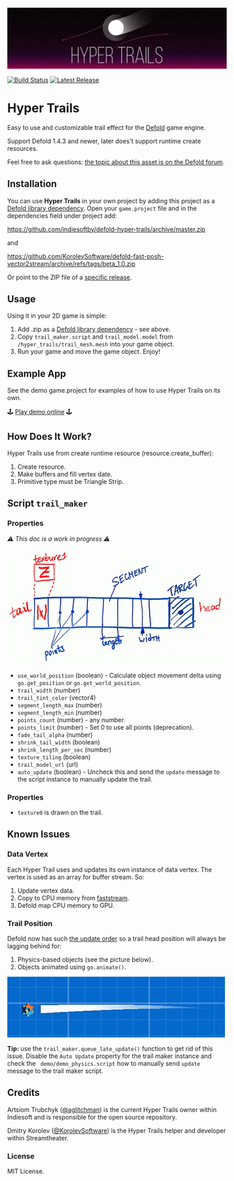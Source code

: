 ![Hyper Trails Logo](docs/logo.png)

[![Build Status](https://travis-ci.com/indiesoftby/defold-hyper-trails.svg?branch=master)](https://travis-ci.com/indiesoftby/defold-hyper-trails) [![Latest Release](https://img.shields.io/github/release/indiesoftby/defold-hyper-trails.svg)](https://github.com/indiesoftby/defold-hyper-trails/releases)

# Hyper Trails

Easy to use and customizable trail effect for the [Defold](https://www.defold.com) game engine.

Support Defold 1.4.3 and newer, later does't support runtime create resources.

Feel free to ask questions: [the topic about this asset is on the Defold forum](https://forum.defold.com/t/hyper-trails-customizable-trail-effect/48986).

## Installation

You can use **Hyper Trails** in your own project by adding this project as a [Defold library dependency](http://www.defold.com/manuals/libraries/). Open your `game.project` file and in the dependencies field under project add:

https://github.com/indiesoftby/defold-hyper-trails/archive/master.zip

and

https://github.com/KorolevSoftware/defold-fast-posh-vector2stream/archive/refs/tags/beta_1.0.zip

Or point to the ZIP file of a [specific release](https://github.com/indiesoftby/defold-hyper-trails/releases).

## Usage

Using it in your 2D game is simple:

1. Add .zip as a [Defold library dependency](http://www.defold.com/manuals/libraries/) - see above.
2. Copy `trail_maker.script` and `trail_model.model` from `/hyper_trails/trail_mesh.mesh` into your game object.
3. Run your game and move the game object. Enjoy!

## Example App

See the demo game.project for examples of how to use Hyper Trails on its own.

🕹️ [Play demo online](https://indiesoftby.github.io/defold-hyper-trails/) 🕹️

## How Does It Work?

Hyper Trails use from create runtime resource (resource.create_buffer):
1. Create resource.
2. Make buffers and fill vertex date.
3. Primitive type must be Triangle Strip.

## Script `trail_maker`

### Properties

*⚠️ This doc is a work in progress ⚠️*

![Terminology](docs/trail.png)

* `use_world_position` (boolean) - Calculate object movement delta using `go.get_position` or `go.get_world_position`.
* `trail_width` (number)
* `trail_tint_color` (vector4)
* `segment_length_max` (number)
* `segment_length_min` (number)
* `points_count` (number) - any number.
* `points_limit` (number) - Set 0 to use all points (deprecation).
* `fade_tail_alpha` (number)
* `shrink_tail_width` (boolean)
* `shrink_length_per_sec` (number)
* `texture_tiling` (boolean)
* `trail_model_url` (url)
* `auto_update` (boolean) - Uncheck this and send the `update` message to the script instance to manually update the trail.

### Properties

* `texture0` is drawn on the trail.

## Known Issues

### Data Vertex

Each Hyper Trail uses and updates its own instance of data vertex. The vertex is used as an array for buffer stream. So:

1. Update vertex data.
2. Copy to CPU memory from [faststream](https://github.com/KorolevSoftware/defold-faststream).
3. Defold map CPU memory to GPU.

### Trail Position

Defold now has such [the update order](https://forum.defold.com/t/go-set-position-lag/47458/10?u=aglitchman) so a trail head position will always be lagging behind for:

1. Physics-based objects (see the picture below).
2. Objects animated using `go.animate()`. 

![Physics Update Order Problem](docs/update_order_physics.png)

**Tip:** use the `trail_maker.queue_late_update()` function to get rid of this issue. Disable the `Auto Update` property for the trail maker instance and check the ` demo/demo_physics.script` how to manually send `update` message to the trail maker script.

## Credits

Artsiom Trubchyk ([@aglitchman](https://github.com/aglitchman)) is the current Hyper Trails owner within Indiesoft and is responsible for the open source repository.

Dmitry Korolev ([@KorolevSoftware](https://github.com/KorolevSoftware)) is the Hyper Trails helper and developer within Streamtheater.

### License

MIT License.
